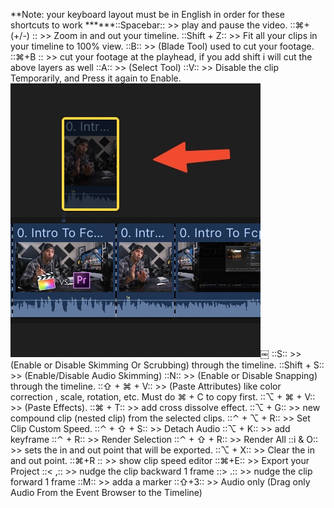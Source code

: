 **Note: your keyboard layout must be in English in order for these shortcuts to work
******::Spacebar:: >> play and pause the video. 
::⌘+ (+/-) :: >> Zoom in and out your timeline. 
::Shift + Z:: >> Fit all your clips in your timeline to 100% view. 
::B:: >> (Blade Tool) used to cut your footage. 
::⌘+B :: >> cut your footage at the playhead, if you add shift i will cut the above layers as well
::A:: >> (Select Tool) 
::V:: >> Disable the clip Temporarily, and Press it again to Enable. 
![image](FD604922-3482-4BEC-B596-49F2F19E74AE.jpg)￼
::S:: >> (Enable or Disable Skimming Or Scrubbing) through the timeline. 
::Shift + S::  >> (Enable/Disable Audio Skimming)
::N:: >> (Enable or Disable Snapping) through the timeline. 
::⇧  + ⌘ + V:: >> (Paste Attributes) like color correction , scale, rotation, etc. Must do ⌘ + C to copy first. 
::⌥ + ⌘ + V:: >> (Paste Effects). 
::⌘ + T:: >> add cross dissolve effect.
::⌥ + G:: >> new compound clip (nested clip) from the selected clips. 
::⌃ + ⌥ + R::  >> Set Clip Custom Speed.
::⌃ + ⇧ + S:: >> Detach Audio
::⌥ + K:: >> add keyframe 
::⌃ + R:: >> Render Selection
::⌃ + ⇧ + R:: >> Render All 
::i & O:: >> sets the in and out point that will be exported. 
::⌥ + X:: >> Clear the in and out point. 
::⌘+R :: >> show clip speed editor
::⌘+E:: >> Export your Project
::< ,:: >> nudge the clip backward 1 frame
::> .:: >> nudge the clip forward 1 frame
::M:: >> adda a marker
::⇧+3:: >> Audio only (Drag only Audio From the Event Browser to the Timeline)





